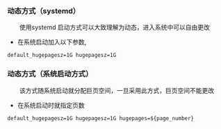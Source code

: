 ### 动态方式（systemd）

&emsp;&emsp;使用systemd 启动方式可以大致理解为动态，进入系统中可以自由更改

- 在系统启动加入以下参数,
```
default_hugepagesz=1G hugepagesz=1G
```


### 动态方式（系统启动方式）
&emsp;&emsp;该方式随系统启动就分配巨页空间，一旦采用此方式，巨页空间不能更改

-  在系统启动时就指定页数
```
default_hugepagesz=1G hugepagesz=1G hugepages=${page_number}
```
